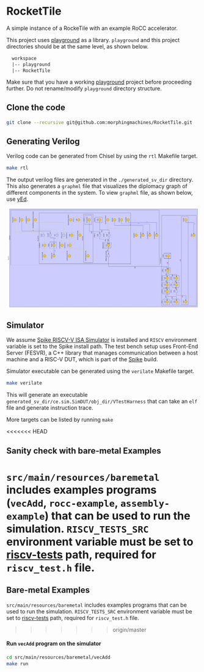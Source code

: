 RocketTile
=======================
A simple instance of a RockeTile with an example RoCC accelerator.

This project uses [playground](https://github.com/morphingmachines/playground.git) as a library. `playground` and this project directories should be at the same level, as shown below.  
```
  workspace
  |-- playground
  |-- RocketTile
```
Make sure that you have a working [playground](https://github.com/morphingmachines/playground.git) project before proceeding further. Do not rename/modify `playground` directory structure.
## Clone the code
```sh
git clone --recursive git@github.com:morphingmachines/RocketTile.git
```

## Generating Verilog

Verilog code can be generated from Chisel by using the `rtl` Makefile target.

```sh
make rtl
```

The output verilog files are generated in the `./generated_sv_dir` directory. This also generates a `graphml` file that visualizes the diplomacy graph of different components in the system. To view `graphml` file, as shown below, use [yEd](https://askubuntu.com/a/504178).

![diplomacy_graph](./doc/figures/SimDUT.jpg)
## Simulator

 We assume [Spike RISCV-V ISA Simulator](https://github.com/riscv-software-src/riscv-isa-sim) is installed and `RISCV` environment variable is set to the Spike install path. The test bench setup uses Front-End Server (FESVR), a C++ library that manages communication between a host machine and a RISC-V DUT, which is part of the [Spike](https://github.com/riscv-software-src/riscv-isa-sim) build.

Simulator executable can be generated using the `verilate` Makefile target.

```sh
make verilate
```

This will generate an executable `generated_sv_dir/ce.sim.SimDUT/obj_dir/VTestHarness` that can take an `elf` file and generate instruction trace.

More targets can be listed by running `make`

<<<<<<< HEAD
## Sanity check with bare-metal Examples

`src/main/resources/baremetal` includes examples programs (`vecAdd`, `rocc-example`, `assembly-example`) that can be used to run the simulation. `RISCV_TESTS_SRC` environment variable must be set to [riscv-tests](https://github.com/riscv-software-src/riscv-tests.git) path, required for `riscv_test.h` file.
=======
## Bare-metal Examples

`src/main/resources/baremetal` includes examples programs that can be used to run the simulation. `RISCV_TESTS_SRC` environment variable must be set to [riscv-tests](https://github.com/riscv-software-src/riscv-tests.git) path, required for `riscv_test.h` file.
>>>>>>> origin/master

#### Run `vecAdd` program on the simulator
```sh
cd src/main/resources/baremetal/vecAdd
make run
```
